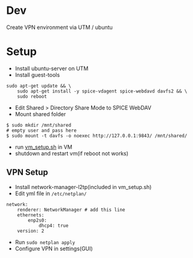 # Dev

Create VPN environment via UTM / ubuntu

# Setup

- Install ubuntu-server on UTM
- Install guest-tools

```shell
sudo apt-get update && \
    sudo apt-get install -y spice-vdagent spice-webdavd davfs2 && \
    sudo reboot
```

- Edit Shared > Directory Share Mode to SPICE WebDAV
- Mount shared folder

```shell
$ sudo mkdir /mnt/shared
# empty user and pass here
$ sudo mount -t davfs -o noexec http://127.0.0.1:9843/ /mnt/shared/
```

- run [vm_setup.sh](./vm_setup.sh) in VM
- shutdown and restart vm(if reboot not works)

## VPN Setup

- Install network-manager-l2tp(included in vm_setup.sh)
- Edit yml file in `/etc/netplan/`

```shell
network:
    renderer: NetworkManager # add this line
    ethernets:
        enp2s0:
            dhcp4: true
    version: 2
```

- Run `sudo netplan apply`
- Configure VPN in settings(GUI)
